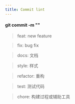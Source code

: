 ```yaml
---
title: Commit lint
---
```


#### git commit -m ""

> feat: new feature

> fix: bug fix

> docs: 文档

> style: 样式

> refactor: 重构

> test: 测试代码

> chore: 构建过程或辅助工具